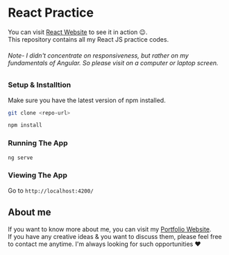 # React Practice
You can visit [React Website](https://all-angular-practice.web.app/) to see it in action 😉. <br /> 
This repository contains all my React JS practice codes. <br />
###### Note- I didn't concentrate on responsiveness, but rather on my fundamentals of Angular. So please visit on a computer or laptop screen.

### Setup & Installtion

Make sure you have the latest version of npm installed.

```bash
git clone <repo-url>
```

```bash
npm install
```

### Running The App

```bash
ng serve
```

### Viewing The App

Go to `http://localhost:4200/`

## About me
If you want to know more about me, you can visit my [Portfolio Website](https://abhilash-gupta.web.app/).</br>
If you have any creative ideas & you want to discuss them, please feel free to contact me anytime. I'm always looking for such opportunities ❤️
